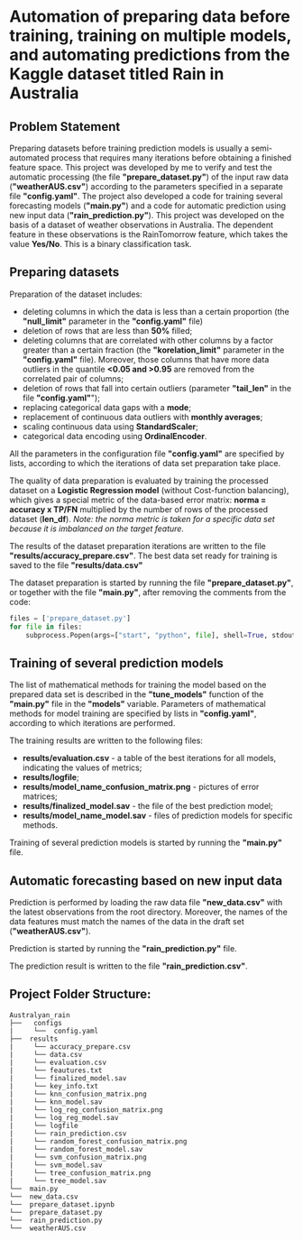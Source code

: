 # Automation of preparing data before training, training on multiple models, and automating predictions from the Kaggle dataset titled Rain in Australia 

## Problem Statement

Preparing datasets before training prediction models is usually a semi-automated process that requires many iterations before obtaining a finished feature space. This project was developed by me to verify and test the automatic processing (the file **"prepare_dataset.py"**) of the input raw data (**"weatherAUS.csv"**) according to the parameters specified in a separate file **"config.yaml"**. The project also developed a code for training several forecasting models (**"main.py"**) and a code for automatic prediction using new input data (**"rain_prediction.py"**). 
This project was developed on the basis of a dataset of weather observations in Australia. The dependent feature in these observations is the RainTomorrow feature, which takes the value **Yes/No**. This is a binary classification task.

## Preparing datasets

Preparation of the dataset includes:
- deleting columns in which the data is less than a certain proportion (the **"null_limit"** parameter in the **"config.yaml"** file)
- deletion of rows that are less than **50%** filled;
- deleting columns that are correlated with other columns by a factor greater than a certain fraction (the **"korelation_limit"** parameter in the **"config.yaml"** file). Moreover, those columns that have more data outliers in the quantile **<0.05 and >0.95** are removed from the correlated pair of columns;
- deletion of rows that fall into certain outliers (parameter **"tail_len"** in the file **"config.yaml"**");
- replacing categorical data gaps with a **mode**;
- replacement of continuous data outliers with **monthly averages**;
- scaling continuous data using **StandardScaler**;
- categorical data encoding using **OrdinalEncoder**.

All the parameters in the configuration file **"config.yaml"** are specified by lists, according to which the iterations of data set preparation take place.

The quality of data preparation is evaluated by training the processed dataset on a **Logistic Regression model** (without Cost-function balancing), which gives a special metric of the data-based error matrix: **norma = accuracy x TP/FN** multiplied by the number of rows of the processed dataset (**len_df**). 
*Note: the norma metric is taken for a specific data set because it is imbalanced on the target feature.*

The results of the dataset preparation iterations are written to the file **"results/accuracy_prepare.csv"**. The best data set ready for training is saved to the file **"results/data.csv"**

The dataset preparation is started by running the file **"prepare_dataset.py"**, or together with the file **"main.py"**, after removing the comments from the code:

```python
files = ['prepare_dataset.py']
for file in files:
    subprocess.Popen(args=["start", "python", file], shell=True, stdout=subprocess.PIPE)
```

## Training of several prediction models

The list of mathematical methods for training the model based on the prepared data set is described in the **"tune_models"** function of the **"main.py"** file in the **"models"** variable.
Parameters of mathematical methods for model training are specified by lists in **"config.yaml"**, according to which iterations are performed.

The training results are written to the following files:
- **results/evaluation.csv** - a table of the best iterations for all models, indicating the values of metrics;
- **results/logfile**;
- **results/model_name_confusion_matrix.png** - pictures of error matrices;
- **results/finalized_model.sav** - the file of the best prediction model;
- **results/model_name_model.sav** - files of prediction models for specific methods.

Training of several prediction models is started by running the **"main.py"** file.

## Automatic forecasting based on new input data

Prediction is performed by loading the raw data file **"new_data.csv"** with the latest observations from the root directory. Moreover, the names of the data features must match the names of the data in the draft set (**"weatherAUS.csv"**).

Prediction is started by running the **"rain_prediction.py"** file.

The prediction result is written to the file **"rain_prediction.csv"**.

## Project Folder Structure:

```text
Australyan_rain 
├──   configs
|     └──  config.yaml
├──  results
|     └── accuracy_prepare.csv
|     └── data.csv
|     └── evaluation.csv
|     └── feautures.txt
|     └── finalized_model.sav
|     └── key_info.txt
|     └── knn_confusion_matrix.png
|     └── knn_model.sav
|     └── log_reg_confusion_matrix.png
|     └── log_reg_model.sav
|     └── logfile
|     └── rain_prediction.csv
|     └── random_forest_confusion_matrix.png
|     └── random_forest_model.sav
|     └── svm_confusion_matrix.png
|     └── svm_model.sav
|     └── tree_confusion_matrix.png
|     └── tree_model.sav
└──  main.py
└──  new_data.csv
└──  prepare_dataset.ipynb
└──  prepare_dataset.py
└──  rain_prediction.py
└──  weatherAUS.csv
```

